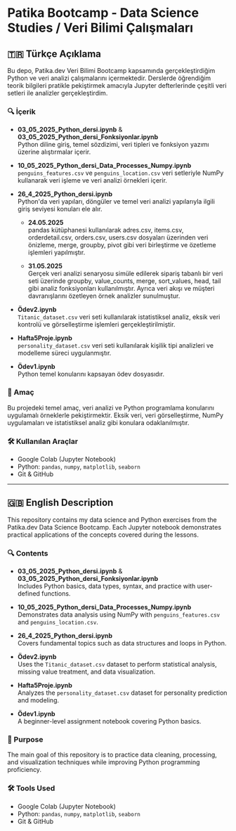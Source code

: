 # Patika Bootcamp - Data Science Studies / Veri Bilimi Çalışmaları

## 🇹🇷 Türkçe Açıklama

Bu depo, Patika.dev Veri Bilimi Bootcamp kapsamında gerçekleştirdiğim Python ve veri analizi çalışmalarını içermektedir. Derslerde öğrendiğim teorik bilgileri pratikle pekiştirmek amacıyla Jupyter defterlerinde çeşitli veri setleri ile analizler gerçekleştirdim.

### 🔍 İçerik

- **03_05_2025_Python_dersi.ipynb** & **03_05_2025_Python_dersi_Fonksiyonlar.ipynb**  
  Python diline giriş, temel sözdizimi, veri tipleri ve fonksiyon yazımı üzerine alıştırmalar içerir.

- **10_05_2025_Python_dersi_Data_Processes_Numpy.ipynb**  
  `penguins_features.csv` ve `penguins_location.csv` veri setleriyle NumPy kullanarak veri işleme ve veri analizi örnekleri içerir.

- **26_4_2025_Python_dersi.ipynb**  
  Python'da veri yapıları, döngüler ve temel veri analizi yapılarıyla ilgili giriş seviyesi konuları ele alır.

  - **24.05.2025**  
  pandas kütüphanesi kullanılarak adres.csv, items.csv, orderdetail.csv, orders.csv, users.csv dosyaları üzerinden veri önizleme, merge, groupby, pivot gibi veri birleştirme ve özetleme işlemleri yapılmıştır.

  - **31.05.2025**  
 	Gerçek veri analizi senaryosu simüle edilerek sipariş tabanlı bir veri seti üzerinde groupby, value_counts, merge, sort_values, head, tail gibi analiz fonksiyonları kullanılmıştır. Ayrıca veri akışı ve müşteri davranışlarını özetleyen örnek analizler sunulmuştur.

- **Ödev2.ipynb**  
  `Titanic_dataset.csv` veri seti kullanılarak istatistiksel analiz, eksik veri kontrolü ve görselleştirme işlemleri gerçekleştirilmiştir.

- **Hafta5Proje.ipynb**  
  `personality_dataset.csv` veri seti kullanılarak kişilik tipi analizleri ve modelleme süreci uygulanmıştır.

- **Ödev1.ipynb**  
  Python temel konularını kapsayan ödev dosyasıdır.

### 🎯 Amaç

Bu projedeki temel amaç, veri analizi ve Python programlama konularını uygulamalı örneklerle pekiştirmektir. Eksik veri, veri görselleştirme, NumPy uygulamaları ve istatistiksel analiz gibi konulara odaklanılmıştır.

### 🛠️ Kullanılan Araçlar

- Google Colab (Jupyter Notebook)
- Python: `pandas`, `numpy`, `matplotlib`, `seaborn`
- Git & GitHub

---

## 🇬🇧 English Description

This repository contains my data science and Python exercises from the Patika.dev Data Science Bootcamp. Each Jupyter notebook demonstrates practical applications of the concepts covered during the lessons.

### 🔍 Contents

- **03_05_2025_Python_dersi.ipynb** & **03_05_2025_Python_dersi_Fonksiyonlar.ipynb**  
  Includes Python basics, data types, syntax, and practice with user-defined functions.

- **10_05_2025_Python_dersi_Data_Processes_Numpy.ipynb**  
  Demonstrates data analysis using NumPy with `penguins_features.csv` and `penguins_location.csv`.

- **26_4_2025_Python_dersi.ipynb**  
  Covers fundamental topics such as data structures and loops in Python.

- **Ödev2.ipynb**  
  Uses the `Titanic_dataset.csv` dataset to perform statistical analysis, missing value treatment, and data visualization.

- **Hafta5Proje.ipynb**  
  Analyzes the `personality_dataset.csv` dataset for personality prediction and modeling.

- **Ödev1.ipynb**  
  A beginner-level assignment notebook covering Python basics.

### 🎯 Purpose

The main goal of this repository is to practice data cleaning, processing, and visualization techniques while improving Python programming proficiency.

### 🛠️ Tools Used

- Google Colab (Jupyter Notebook)
- Python: `pandas`, `numpy`, `matplotlib`, `seaborn`
- Git & GitHub
